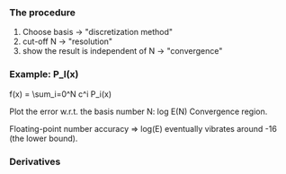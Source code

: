 ### The procedure
1. Choose basis -> "discretization method"
2. cut-off N -> "resolution"
3. show the result is independent of N -> "convergence"

### Example: P_l(x)
f(x) = \sum_i=0^N c^i P_i(x)

Plot the error w.r.t. the basis number N: log E(N)
Convergence region.

Floating-point number accuracy => log(E) eventually vibrates around -16 (the lower bound).

### Derivatives

